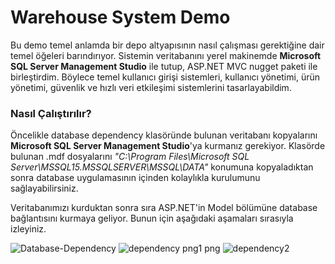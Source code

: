 
# Warehouse System Demo

Bu demo temel anlamda bir depo altyapısının nasıl çalışması gerektiğine dair temel öğeleri barındırıyor.
Sistemin veritabanını yerel makinemde **Microsoft SQL Server Management Studio** ile tutup,
ASP.NET MVC nugget paketi ile birleştirdim. Böylece temel kullanıcı girişi sistemleri, kullanıcı yönetimi,
ürün yönetimi, güvenlik ve hızlı veri etkileşimi sistemlerini tasarlayabildim.


### Nasıl Çalıştırılır?
Öncelikle database dependency klasöründe bulunan veritabanı kopyalarını **Microsoft SQL Server Management Studio**'ya
kurmanız gerekiyor. Klasörde bulunan .mdf dosyalarını *"C:\Program Files\Microsoft SQL Server\MSSQL15.MSSQLSERVER\MSSQL\DATA"*
konumuna kopyaladıktan sonra database uygulamasının içinden kolaylıkla kurulumunu sağlayabilirsiniz.

Veritabanımızı kurduktan sonra sıra ASP.NET'in Model bölümüne database bağlantısını kurmaya geliyor. Bunun için aşağıdaki aşamaları sırasıyla izleyiniz.


![Database-Dependency](https://user-images.githubusercontent.com/73427323/211585739-906402f6-4bcf-471f-839e-86733a5d15d9.png)
![dependency png1 png](https://user-images.githubusercontent.com/73427323/211585904-4afcfa94-8636-4ee1-8eed-5fc52d27335d.png)
![dependency2](https://user-images.githubusercontent.com/73427323/211585913-547d9376-a47f-43e9-aa03-2cb164db9062.png)

